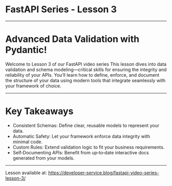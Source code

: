 # FastAPI Series - Lesson 3

---

# Advanced Data Validation with Pydantic! 
Welcome to Lesson 3 of our FastAPI video series
This lesson dives into data validation and schema modeling—critical skills for ensuring the integrity and reliability of your APIs. 
You’ll learn how to define, enforce, and document the structure of your data using modern tools that integrate seamlessly with your framework of choice.

---

# Key Takeaways
- Consistent Schemas: Define clear, reusable models to represent your data.
- Automatic Safety: Let your framework enforce data integrity with minimal code.
- Custom Rules: Extend validation logic to fit your business requirements.
- Self‑Documenting APIs: Benefit from up‑to‑date interactive docs generated from your models.

---

Lesson available at: https://developer-service.blog/fastapi-video-series-lesson-3/
